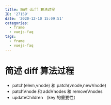 ```yaml
---
title: 简述 diff 算法过程
ID: '27159'
date: '2020-12-10 15:09:51'
categories:
  - frame
  - vuejs-faq
tags:
  - frame
  - vuejs-faq
---
```


# 简述 diff 算法过程

- patch(elem,vnode) 和 patch(vnode,newVnode)
- patchVnode 和 addVnodes 和 removeVnodes
- updateChildren （key 的重要性）
 
 
 
 
 
 
 
 
 
 
 
 
 
 
 
 
 
 
 
